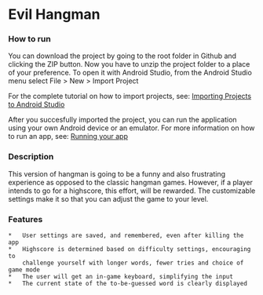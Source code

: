 # Evil Hangman

### How to run
You can download the project by going to the root folder in Github and clicking the ZIP button. Now you have to unzip the project folder to a place of your preference. To open it with Android Studio, from the Android Studio menu select File > New > Import Project

For the complete tutorial on how to import projects, see:
[Importing Projects to Android Studio](http://developer.android.com/sdk/installing/migrate.html)

After you succesfully imported the project, you can run the application using your own Android device or an emulator. For more information on how to run an app, see:
[Running your app](http://developer.android.com/training/basics/firstapp/running-app.html)

### Description
This version of hangman is going to be a funny and also frustrating 
experience as opposed to the classic hangman games. However, if a player
intends to go for a highscore, this effort, will be rewarded. The customizable
settings make it so that you can adjust the game to your level.

### Features
	*   User settings are saved, and remembered, even after killing the app
	*   Highscore is determined based on difficulty settings, encouraging to
		challenge yourself with longer words, fewer tries and choice of game mode
	*   The user will get an in-game keyboard, simplifying the input
   	*   The current state of the to-be-guessed word is clearly displayed
  
  
